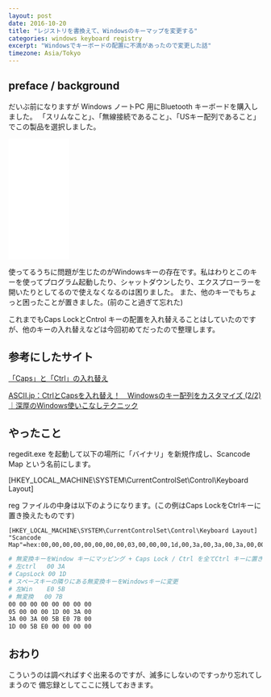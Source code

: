 ```yaml
---
layout: post
date: 2016-10-20
title: "レジストリを書換えて、Windowsのキーマップを変更する"
categories: windows keyboard registry
excerpt: "Windowsでキーボードの配置に不満があったので変更した話"
timezone: Asia/Tokyo
---
```



## preface / background

だいぶ前になりますが Windows ノートPC 用にBluetooth キーボードを購入しました。
「スリムなこと」、「無線接続であること」、「USキー配列であること」でこの製品を選択しました。

<iframe style="width:120px;height:240px;" marginwidth="0" marginheight="0" scrolling="no" frameborder="0" src="//rcm-fe.amazon-adsystem.com/e/cm?lt1=_blank&bc1=000000&IS2=1&bg1=FFFFFF&fc1=000000&lc1=0000FF&t=teamasa-22&o=9&p=8&l=as4&m=amazon&f=ifr&ref=as_ss_li_til&asins=B00U260UR0&linkId=bdba6e10e37dea8f1b30cc380aa78583"></iframe>

使ってるうちに問題が生じたのがWindowsキーの存在です。私はわりとこのキーを使ってプログラム起動したり、シャットダウンしたり、エクスプローラーを開いたりとしてるので使えなくなるのは困りました。
また、他のキーでもちょっと困ったことが置きました。(前のこと過ぎて忘れた)

これまでもCaps LockとCntrol キーの配置を入れ替えることはしていたのですが、他のキーの入れ替えなどは今回初めてだったので整理します。


## 参考にしたサイト

[「Caps」と「Ctrl」の入れ替え](http://uguisu.skr.jp/Windows/winCaps.html)

[ASCII.jp：CtrlとCapsを入れ替え！　Windowsのキー配列をカスタマイズ (2/2)｜深厚のWindows使いこなしテクニック](http://ascii.jp/elem/000/000/927/927191/index-2.html)


## やったこと


regedit.exe を起動して以下の場所に「バイナリ」を新規作成し、Scancode Map という名前にします。

[HKEY_LOCAL_MACHINE\SYSTEM\CurrentControlSet\Control\Keyboard Layout]

reg ファイルの中身は以下のようになります。(この例はCaps LockをCtrlキーに置き換えたものです)

```
[HKEY_LOCAL_MACHINE\SYSTEM\CurrentControlSet\Control\Keyboard Layout]
"Scancode Map"=hex:00,00,00,00,00,00,00,00,03,00,00,00,1d,00,3a,00,3a,00,3a,00,00,00,00,00
```

```sh
# 無変換キーをWindow キーにマッピング + Caps Lock / Ctrl を全てCtrl キーに置き換え
# 左ctrl   00 3A
# CapsLock 00 1D
# スペースキーの隣りにある無変換キーをWindowsキーに変更
# 左Win    E0 5B
# 無変換   00 7B
00 00 00 00 00 00 00 00
05 00 00 00 1D 00 3A 00
3A 00 3A 00 5B E0 7B 00
1D 00 5B E0 00 00 00 00
```			 


## おわり

こういうのは調べればすぐ出来るのですが、滅多にしないのですっかり忘れてしまうので
備忘録としてここに残しておきます。

